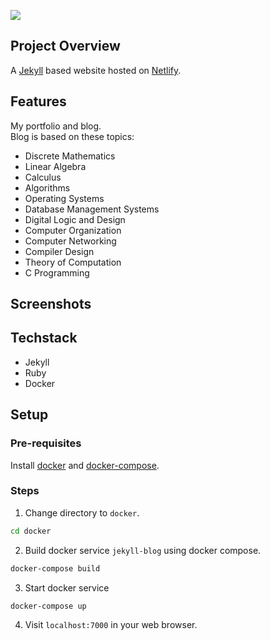 <a href="https://bovem.github.io/" target="_blank"><img src="images/banner
.png"></a>

## Project Overview
A [Jekyll](https://jekyllrb.com/) based website hosted on [Netlify](https://www.netlify.com/). 

## Features
My portfolio and blog.  
Blog is based on these topics:
* Discrete Mathematics
* Linear Algebra
* Calculus
* Algorithms
* Operating Systems
* Database Management Systems
* Digital Logic and Design
* Computer Organization
* Computer Networking
* Compiler Design
* Theory of Computation
* C Programming

## Screenshots

## Techstack
* Jekyll
* Ruby
* Docker

## Setup
### Pre-requisites
Install [docker](https://www.docker.com/) and [docker-compose](https://docs.docker.com/compose/).

### Steps
1. Change directory to `docker`.

```bash
cd docker
```
2. Build docker service `jekyll-blog` using docker compose.

```bash
docker-compose build
```

3. Start docker service

```bash
docker-compose up
```

4. Visit `localhost:7000` in your web browser.

